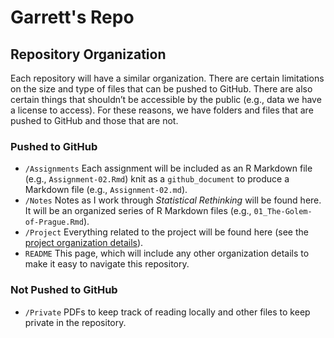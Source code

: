 Garrett's Repo
================

## Repository Organization

Each repository will have a similar organization. There are
certain limitations on the size and type of files that can be pushed to
GitHub. There are also certain things that shouldn’t be accessible by
the public (e.g., data we have a license to access). For these reasons,
we have folders and files that are pushed to GitHub and those that are
not.

### Pushed to GitHub

  - `/Assignments` Each assignment will be included as an R Markdown
    file (e.g., `Assignment-02.Rmd`) knit as a `github_document` to
    produce a Markdown file (e.g., `Assignment-02.md`).
  - `/Notes` Notes as I work through *Statistical
    Rethinking* will be found here. It will be an organized series
    of R Markdown files (e.g., `01_The-Golem-of-Prague.Rmd`).
  - `/Project` Everything related to the project will be found here (see the
    [project organization
    details](https://github.com/quant-seminar/repo-template/tree/main/Project)).
  - `README` This page, which will include any other organization details to make it
    easy to navigate this repository.

### Not Pushed to GitHub

  - `/Private` PDFs to keep track of reading locally and
    other files to keep private in the repository.

